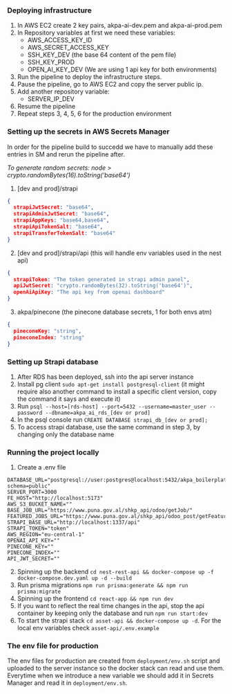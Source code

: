 ### Deploying infrastructure

1. In AWS EC2 create 2 key pairs, akpa-ai-dev.pem and akpa-ai-prod.pem
2. In Repository variables at first we need these variables:
   - AWS_ACCESS_KEY_ID
   - AWS_SECRET_ACCESS_KEY
   - SSH_KEY_DEV (the base 64 content of the pem file)
   - SSH_KEY_PROD
   - OPEN_AI_KEY_DEV (We are using 1 api key for both environments)
3. Run the pipeline to deploy the infrastructure steps.
4. Pause the pipeline, go to AWS EC2 and copy the server public ip.
5. Add another repository variable:
   - SERVER_IP_DEV
6. Resume the pipeline
7. Repeat steps 3, 4, 5, 6 for the production environment

### Setting up the secrets in AWS Secrets Manager

In order for the pipeline build to succedd we have to manually add these entries in SM and rerun the pipeline after.

*To generate random secrets: node > crypto.randomBytes(16).toString('base64')*

1. [dev and prod]/strapi
```json
{
  strapiJwtSecret: "base64",
  strapiAdminJwtSecret: "base64",
  strapiAppKeys: "base64,base64",
  strapiApiTokenSalt: "base64",
  strapiTransferTokenSalt: "base64"
}
```
2. [dev and prod]/strapi/api (this will handle env variables used in the nest api)
```json
{
  strapiToken: "The token generated in strapi admin panel",
  apiJwtSecret: "crypto.randomBytes(32).toString('base64')",
  openAiApiKey: "The api key from openai dashboard"
}
```
3. akpa/pinecone (the pinecone database secrets, 1 for both envs atm)
```json
{
  pineconeKey: "string",
  pineconeIndex: "string"
}
```

### Setting up Strapi database

1. After RDS has been deployed, ssh into the api server instance
2. Install pg client `sudo apt-get install postgresql-client` (it might require also another command to install a specific client version, copy the command it says and execute it)
3. Run `psql --host=[rds-host] --port=5432 --username=master_user --password --dbname=akpa_ai_rds_[dev or prod]`
4. In the psql console run `CREATE DATABASE strapi_db_[dev or prod];`
5. To access strapi database, use the same command in step 3, by changing only the database name

### Running the project locally

1. Create a .env file
```
DATABASE_URL="postgresql://user:postgres@localhost:5432/akpa_boilerplate?schema=public"
SERVER_PORT=3000
FE_HOST="http://localhost:5173"
AWS_S3_BUCKET_NAME=""
BASE_JOB_URL="https://www.puna.gov.al/shkp_api/odoo/getJob/"
FEATURED_JOBS_URL="https://www.puna.gov.al/shkp_api/odoo_post/getFeaturedJobs/5000/1"
STRAPI_BASE_URL="http://localhost:1337/api"
STRAPI_TOKEN="token"
AWS_REGION="eu-central-1"
OPENAI_API_KEY=""
PINECONE_KEY=""
PINECONE_INDEX=""
API_JWT_SECRET=""
```
2. Spinning up the backend `cd nest-rest-api && docker-compose up -f docker-compose.dev.yaml up -d --build`
3. Run prisma migrations `npm run prisma:generate && npm run prisma:migrate`
4. Spinning up the frontend `cd react-app && npm run dev`
5. If you want to reflect the real time changes in the api, stop the api container by keeping only the database and run `npm run start:dev`
6. To start the strapi stack `cd asset-api && docker-compose up -d`. For the local env variables check `asset-api/.env.example`

### The env file for production
The env files for production are created from `deployment/env.sh` script and uploaded to the server instance so the docker stack can read and use them. Everytime when we introduce a new variable we should add it in Secrets Manager and read it in `deployment/env.sh`.